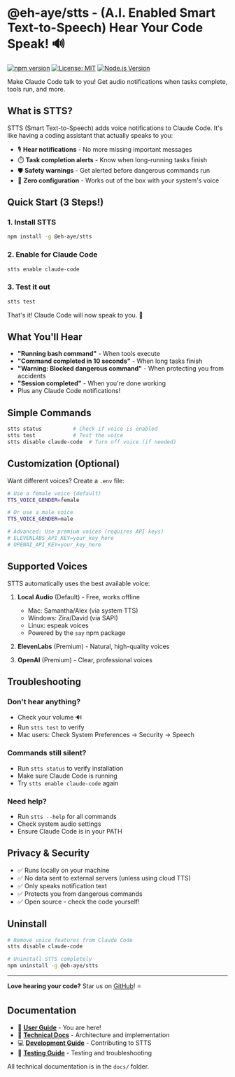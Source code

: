 # @eh-aye/stts - (A.I. Enabled Smart Text-to-Speech) Hear Your Code Speak! 🔊

[![npm version](https://badge.fury.io/js/@ehaye%2Fstts.svg)](https://www.npmjs.com/package/@eh-aye/stts)
[![License: MIT](https://img.shields.io/badge/License-MIT-yellow.svg)](https://opensource.org/licenses/MIT)
[![Node.js Version](https://img.shields.io/node/v/@eh-aye/stts.svg)](https://nodejs.org)

Make Claude Code talk to you! Get audio notifications when tasks complete, tools run, and more.

## What is STTS?

STTS (Smart Text-to-Speech) adds voice notifications to Claude Code. It's like having a coding assistant that actually speaks to you:

- 🎙️ **Hear notifications** - No more missing important messages
- ⏱️ **Task completion alerts** - Know when long-running tasks finish
- 🛡️ **Safety warnings** - Get alerted before dangerous commands run
- 🔧 **Zero configuration** - Works out of the box with your system's voice

## Quick Start (3 Steps!)

### 1. Install STTS

```bash
npm install -g @eh-aye/stts
```

### 2. Enable for Claude Code

```bash
stts enable claude-code
```

### 3. Test it out

```bash
stts test
```

That's it! Claude Code will now speak to you. 🎉

## What You'll Hear

- **"Running bash command"** - When tools execute
- **"Command completed in 10 seconds"** - When long tasks finish
- **"Warning: Blocked dangerous command"** - When protecting you from accidents
- **"Session completed"** - When you're done working
- Plus any Claude Code notifications!

## Simple Commands

```bash
stts status          # Check if voice is enabled
stts test            # Test the voice
stts disable claude-code  # Turn off voice (if needed)
```

## Customization (Optional)

Want different voices? Create a `.env` file:

```bash
# Use a female voice (default)
TTS_VOICE_GENDER=female

# Or use a male voice
TTS_VOICE_GENDER=male

# Advanced: Use premium voices (requires API keys)
# ELEVENLABS_API_KEY=your_key_here
# OPENAI_API_KEY=your_key_here
```

## Supported Voices

STTS automatically uses the best available voice:

1. **Local Audio** (Default) - Free, works offline
   - Mac: Samantha/Alex (via system TTS)
   - Windows: Zira/David (via SAPI)
   - Linux: espeak voices
   - Powered by the `say` npm package

2. **ElevenLabs** (Premium) - Natural, high-quality voices
3. **OpenAI** (Premium) - Clear, professional voices

## Troubleshooting

### Don't hear anything?

- Check your volume 🔊
- Run `stts test` to verify
- Mac users: Check System Preferences → Security → Speech

### Commands still silent?

- Run `stts status` to verify installation
- Make sure Claude Code is running
- Try `stts enable claude-code` again

### Need help?

- Run `stts --help` for all commands
- Check system audio settings
- Ensure Claude Code is in your PATH

## Privacy & Security

- ✅ Runs locally on your machine
- ✅ No data sent to external servers (unless using cloud TTS)
- ✅ Only speaks notification text
- ✅ Protects you from dangerous commands
- ✅ Open source - check the code yourself!

## Uninstall

```bash
# Remove voice features from Claude Code
stts disable claude-code

# Uninstall STTS completely
npm uninstall -g @eh-aye/stts
```

---

**Love hearing your code?** Star us on [GitHub](https://github.com/neekware/eh-aye-stts)! ⭐

## Documentation

- 📖 **[User Guide](README.md)** - You are here!
- 🔧 **[Technical Docs](docs/TECH.md)** - Architecture and implementation
- 💻 **[Development Guide](docs/DEVELOPMENT.md)** - Contributing to STTS
- 🧪 **[Testing Guide](docs/TESTING.md)** - Testing and troubleshooting

All technical documentation is in the `docs/` folder.
